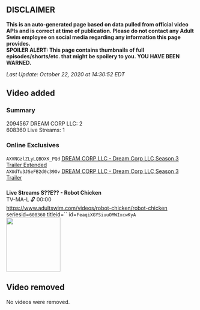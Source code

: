 ## DISCLAIMER
**This is an auto-generated page based on data pulled from official video APIs and is correct at time of publication. Please do not contact any Adult Swim employee on social media regarding any information this page provides.**  
**SPOILER ALERT: This page contains thumbnails of full episodes/shorts/etc. that might be spoilery to you. YOU HAVE BEEN WARNED.**  

_Last Update: October 22, 2020 at 14:30:52 EDT_
## Video added
### Summary
2094567 DREAM CORP LLC: 2  
608360 Live Streams: 1  
### Online Exclusives
`AXVNGzlZLyLQBOXK_PQd` [DREAM CORP LLC - Dream Corp LLC Season 3 Trailer Extended](https://www.adultswim.com/videos/dream-corp-llc/dream-corp-llc-season-3-trailer-extended)  
`AXUdTu3JSeFB2d0c39Ov` [DREAM CORP LLC - Dream Corp LLC Season 3 Trailer](https://www.adultswim.com/videos/dream-corp-llc/dream-corp-llc-season-3-trailer)  
### 
**Live Streams S??E?? - Robot Chicken**  
TV-MA-L 🔓 00:00  
https://www.adultswim.com/videos/robot-chicken/robot-chicken  
seriesid=`608360` titleid=`` id=`FeaqiXGYSiuuOMWIxcwKyA`  
<a href="https://i.cdn.turner.com/adultswim/big/video/robot-chicken-marathon/marathonStream_robotchicken5.jpg"><img src="https://i.cdn.turner.com/adultswim/big/video/robot-chicken-marathon/marathonStream_robotchicken5.jpg" height="144px" /></a>
## Video removed
No videos were removed.  
